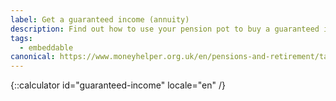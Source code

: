```yaml
---
label: Get a guaranteed income (annuity)
description: Find out how to use your pension pot to buy a guaranteed income. Book a Pension Wise appointment today.
tags:
  - embeddable
canonical: https://www.moneyhelper.org.uk/en/pensions-and-retirement/taking-your-pension/guaranteed-retirement-income-annuities-explained
---
```


{::calculator id="guaranteed-income" locale="en" /}
